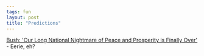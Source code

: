 ```yaml
---
tags: fun
layout: post
title: "Predictions"
---
```




<a href="http://www.theonion.com/onion3701/bush_nightmare.html">Bush: 'Our Long National Nightmare of Peace and Prosperity is Finally Over'</a> - Eerie, eh?


